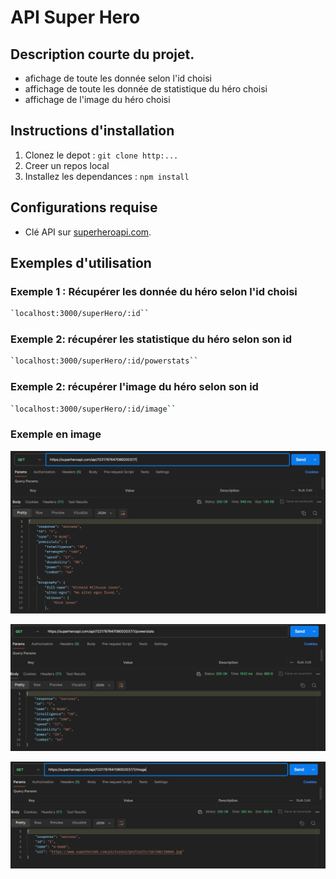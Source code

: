 # API Super Hero

## Description courte du projet.

- afichage de toute les donnée selon l'id choisi
- affichage de toute les donnée de statistique du héro choisi
- affichage de l'image du héro choisi

## Instructions d'installation

1. Clonez le depot : `git clone http:...`
2. Creer un repos local
3. Installez les dependances : `npm install`

## Configurations requise 

- Clé API sur [superheroapi.com](https://superheroapi.com/).

## Exemples d'utilisation
### Exemple 1 : Récupérer les donnée du héro selon l'id choisi

```bash
`localhost:3000/superHero/:id``
```

### Exemple 2: récupérer les statistique du héro selon son id

```bash
`localhost:3000/superHero/:id/powerstats``
```

### Exemple 2: récupérer l'image du héro selon son id

```bash
`localhost:3000/superHero/:id/image``
```

### Exemple en image
![Postman Exemple](screen1.png)

![Postman Exemple](screen.png)

![Postman Exemple](screen2.png)